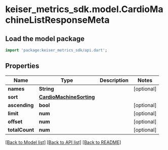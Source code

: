 # keiser_metrics_sdk.model.CardioMachineListResponseMeta

## Load the model package
```dart
import 'package:keiser_metrics_sdk/api.dart';
```

## Properties
Name | Type | Description | Notes
------------ | ------------- | ------------- | -------------
**names** | **String** |  | [optional] 
**sort** | [**CardioMachineSorting**](CardioMachineSorting.md) |  | 
**ascending** | **bool** |  | [optional] 
**limit** | **num** |  | [optional] 
**offset** | **num** |  | [optional] 
**totalCount** | **num** |  | [optional] 

[[Back to Model list]](../README.md#documentation-for-models) [[Back to API list]](../README.md#documentation-for-api-endpoints) [[Back to README]](../README.md)


